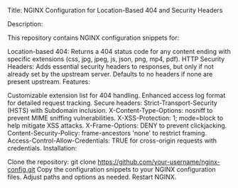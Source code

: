 Title: NGINX Configuration for Location-Based 404 and Security Headers

Description:

This repository contains NGINX configuration snippets for:

Location-based 404: Returns a 404 status code for any content ending with specific extensions (css, jpg, jpeg, js, json, png, mp4, pdf).
HTTP Security Headers: Adds essential security headers to responses, but only if not already set by the upstream server. Defaults to no headers if none are present upstream.
Features:

Customizable extension list for 404 handling.
Enhanced access log format for detailed request tracking.
Secure headers:
Strict-Transport-Security (HSTS) with Subdomain inclusion.
X-Content-Type-Options: nosniff to prevent MIME sniffing vulnerabilities.
X-XSS-Protection: 1; mode=block to help mitigate XSS attacks.
X-Frame-Options: DENY to prevent clickjacking.
Content-Security-Policy: frame-ancestors 'none' to restrict framing.
Access-Control-Allow-Credentials: TRUE for cross-origin requests with credentials.
Installation:

Clone the repository: git clone https://github.com/your-username/nginx-config.git
Copy the configuration snippets to your NGINX configuration files.
Adjust paths and options as needed.
Restart NGINX.
